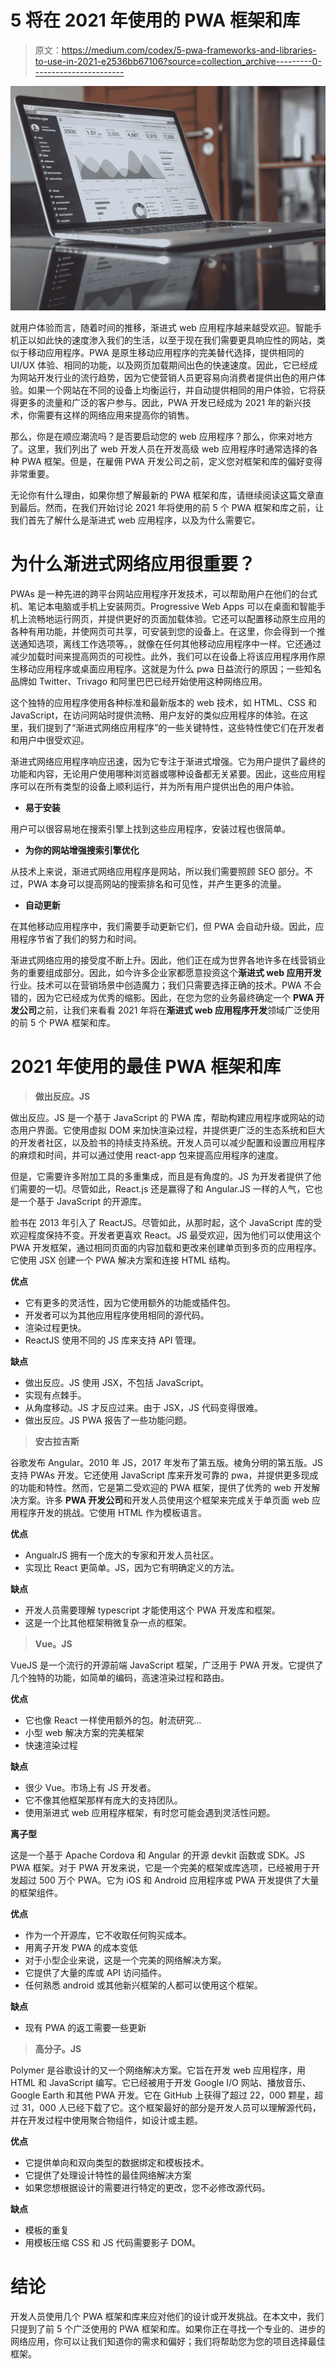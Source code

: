 # 5 将在 2021 年使用的 PWA 框架和库

> 原文：<https://medium.com/codex/5-pwa-frameworks-and-libraries-to-use-in-2021-e2536bb67106?source=collection_archive---------0----------------------->

![](img/0d46ea614e679c951310e8cc73d882bb.png)

就用户体验而言，随着时间的推移，渐进式 web 应用程序越来越受欢迎。智能手机正以如此快的速度渗入我们的生活，以至于现在我们需要更具响应性的网站，类似于移动应用程序。PWA 是原生移动应用程序的完美替代选择，提供相同的 UI/UX 体验、相同的功能，以及网页加载期间出色的快速速度。因此，它已经成为网站开发行业的流行趋势，因为它使营销人员更容易向消费者提供出色的用户体验。如果一个网站在不同的设备上均衡运行，并自动提供相同的用户体验，它将获得更多的流量和广泛的客户参与。因此，PWA 开发已经成为 2021 年的新兴技术，你需要有这样的网络应用来提高你的销售。

那么，你是在顺应潮流吗？是否要启动您的 web 应用程序？那么，你来对地方了。这里，我们列出了 web 开发人员在开发高级 web 应用程序时通常选择的各种 PWA 框架。但是，在雇佣 PWA 开发公司之前，定义您对框架和库的偏好变得非常重要。

无论你有什么理由，如果你想了解最新的 PWA 框架和库，请继续阅读这篇文章直到最后。然而，在我们开始讨论 2021 年将使用的前 5 个 PWA 框架和库之前，让我们首先了解什么是渐进式 web 应用程序，以及为什么需要它。

# 为什么渐进式网络应用很重要？

PWAs 是一种先进的跨平台网站应用程序开发技术，可以帮助用户在他们的台式机、笔记本电脑或手机上安装网页。Progressive Web Apps 可以在桌面和智能手机上流畅地运行网页，并提供更好的页面加载体验。它还可以配置移动原生应用的各种有用功能，并使网页可共享，可安装到您的设备上。在这里，你会得到一个推送通知选项，离线工作选项等。，就像在任何其他移动应用程序中一样。它还通过减少加载时间来提高网页的可视性。此外，我们可以在设备上将该应用程序用作原生移动应用程序或桌面应用程序。这就是为什么 pwa 日益流行的原因；一些知名品牌如 Twitter、Trivago 和阿里巴巴已经开始使用这种网络应用。

这个独特的应用程序使用各种标准和最新版本的 web 技术，如 HTML、CSS 和 JavaScript，在访问网站时提供流畅、用户友好的类似应用程序的体验。在这里，我们提到了“渐进式网络应用程序”的一些关键特性，这些特性使它们在开发者和用户中很受欢迎。

渐进式网络应用程序响应迅速，因为它专注于渐进式增强。它为用户提供了最终的功能和内容，无论用户使用哪种浏览器或哪种设备都无关紧要。因此，这些应用程序可以在所有类型的设备上顺利运行，并为所有用户提供出色的用户体验。

*   **易于安装**

用户可以很容易地在搜索引擎上找到这些应用程序，安装过程也很简单。

*   **为你的网站增强搜索引擎优化**

从技术上来说，渐进式网络应用程序是网站，所以我们需要照顾 SEO 部分。不过，PWA 本身可以提高网站的搜索排名和可见性，并产生更多的流量。

*   **自动更新**

在其他移动应用程序中，我们需要手动更新它们，但 PWA 会自动升级。因此，应用程序节省了我们的努力和时间。

渐进式网络应用的接受度不断上升。因此，他们正在成为世界各地许多在线营销业务的重要组成部分。因此，如今许多企业家都愿意投资这个**渐进式 web 应用开发**行业。技术可以在营销场景中创造魔力；我们只需要选择正确的技术。PWA 不会错的，因为它已经成为优秀的缩影。因此，在您为您的业务最终确定一个 **PWA 开发公司**之前，让我们来看看 2021 年将在**渐进式 web 应用程序开发**领域广泛使用的前 5 个 PWA 框架和库。

# **2021 年使用的最佳 PWA 框架和库**

> **做出反应。JS**

做出反应。JS 是一个基于 JavaScript 的 PWA 库，帮助构建应用程序或网站的动态用户界面。它使用虚拟 DOM 来加快渲染过程，并提供更广泛的生态系统和巨大的开发者社区，以及脸书的持续支持系统。开发人员可以减少配置和设置应用程序的麻烦和时间，并可以通过使用 react-app 包来提高应用程序的速度。

但是，它需要许多附加工具的多重集成，而且是有角度的。JS 为开发者提供了他们需要的一切。尽管如此，React.js 还是赢得了和 Angular.JS 一样的人气，它也是一个基于 JavaScript 的开源库。

脸书在 2013 年引入了 ReactJS。尽管如此，从那时起，这个 JavaScript 库的受欢迎程度保持不变。开发者更喜欢 React。JS 最受欢迎，因为他们可以使用这个 PWA 开发框架，通过相同页面的内容加载和更改来创建单页到多页的应用程序。它使用 JSX 创建一个 PWA 解决方案和连接 HTML 结构。

**优点**

*   它有更多的灵活性，因为它使用额外的功能或插件包。
*   开发者可以为其他应用程序使用相同的源代码。
*   渲染过程更快。
*   ReactJS 使用不同的 JS 库来支持 API 管理。

**缺点**

*   做出反应。JS 使用 JSX，不包括 JavaScript。
*   实现有点棘手。
*   从角度移动。JS 才反应过来。由于 JSX，JS 代码变得很难。
*   做出反应。JS PWA 报告了一些功能问题。

> **安古拉吉斯**

谷歌发布 Angular。2010 年 JS，2017 年发布了第五版。棱角分明的第五版。JS 支持 PWAs 开发。它还使用 JavaScript 库来开发可靠的 pwa，并提供更多现成的功能和特性。然而，它是第二受欢迎的 PWA 框架，提供了优秀的 web 开发解决方案。许多 **PWA 开发公司**和开发人员使用这个框架来完成关于单页面 web 应用程序开发的挑战。它使用 HTML 作为模板语言。

**优点**

*   AngualrJS 拥有一个庞大的专家和开发人员社区。
*   实现比 React 更简单。JS，因为它有明确定义的方法。

**缺点**

*   开发人员需要理解 typescript 才能使用这个 PWA 开发库和框架。
*   这是一个比其他框架稍微复杂一点的框架。

> **Vue。JS**

VueJS 是一个流行的开源前端 JavaScript 框架，广泛用于 PWA 开发。它提供了几个独特的功能，如简单的编码，高速渲染过程和路由。

**优点**

*   它也像 React 一样使用额外的包。射流研究…
*   小型 web 解决方案的完美框架
*   快速渲染过程

**缺点**

*   很少 Vue。市场上有 JS 开发者。
*   它不像其他框架那样有庞大的支持团队。
*   使用渐进式 web 应用程序框架，有时您可能会遇到灵活性问题。

**离子型**

这是一个基于 Apache Cordova 和 Angular 的开源 devkit 函数或 SDK。JS PWA 框架。对于 PWA 开发来说，它是一个完美的框架或库选项，已经被用于开发超过 500 万个 PWA。它为 iOS 和 Android 应用程序或 PWA 开发提供了大量的框架组件。

**优点**

*   作为一个开源库，它不收取任何购买成本。
*   用离子开发 PWA 的成本变低
*   对于小型企业来说，这是一个完美的网络解决方案。
*   它提供了大量的库或 API 访问插件。
*   任何熟悉 android 或其他新兴框架的人都可以使用这个框架。

**缺点**

*   现有 PWA 的返工需要一些更新

> **高分子。JS**

Polymer 是谷歌设计的又一个网络解决方案。它旨在开发 web 应用程序，用 HTML 和 JavaScript 编写。它已经被用于开发 Google I/O 网站、播放音乐、Google Earth 和其他 PWA 开发。它在 GitHub 上获得了超过 22，000 颗星，超过 31，000 人已经下载了它。这个框架最好的部分是开发人员可以理解源代码，并在开发过程中使用聚合物组件，如设计或主题。

**优点**

*   它提供单向和双向类型的数据绑定和模板技术。
*   它提供了处理设计特性的最佳网络解决方案
*   如果您想根据设计的需要进行特定的更改，您不必修改源代码。

**缺点**

*   模板的重复
*   用模板压缩 CSS 和 JS 代码需要影子 DOM。

# **结论**

开发人员使用几个 PWA 框架和库来应对他们的设计或开发挑战。在本文中，我们只提到了前 5 个广泛使用的 PWA 框架和库。如果你正在寻找一个专业的、进步的网络应用，你可以让我们知道你的需求和偏好；我们将帮助您为您的项目选择最佳框架。